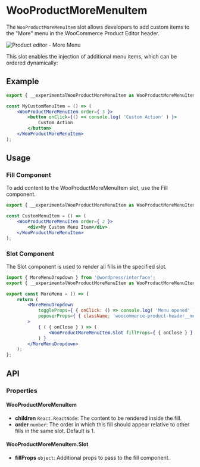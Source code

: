 # WooProductMoreMenuItem

The `WooProductMoreMenuItem` slot allows developers to add custom items to the "More" menu
in the WooCommerce Product Editor header.

![Product editor - More Menu](image-product-editor-more-menu-1)

This slot enables the injection of additional menu items, which can be ordered dynamically:

## Example

```jsx
export { __experimentalWooProductMoreMenuItem as WooProductMoreMenuItem } from '@woocommerce/product-editor';

const MyCustomMenuItem = () => (
    <WooProductMoreMenuItem order={ 3 }>
        <button onClick={() => console.log( 'Custom Action' ) }>
            Custom Action
        </button>
    </WooProductMoreMenuItem>
);
```

## Usage

### Fill Component

To add content to the WooProductMoreMenuItem slot, use the Fill component.

```jsx
export { __experimentalWooProductMoreMenuItem as WooProductMoreMenuItem } from '@woocommerce/product-editor';

const CustomMenuItem = () => (
    <WooProductMoreMenuItem order={ 2 }>
        <div>My Custom Menu Item</div>
    </WooProductMoreMenuItem>
);
```

### Slot Component

The Slot component is used to render all fills in the specified slot.

```jsx
import { MoreMenuDropdown } from '@wordpress/interface';
export { __experimentalWooProductMoreMenuItem as WooProductMoreMenuItem } from '@woocommerce/product-editor';

export const MoreMenu = () => {
    return (
        <MoreMenuDropdown
            toggleProps={ { onClick: () => console.log( 'Menu opened' ) } }
            popoverProps={ { className: 'woocommerce-product-header__more-menu' } }
        >
            { ( { onClose } ) => (
                <WooProductMoreMenuItem.Slot fillProps={ { onClose } } />
            ) }
        </MoreMenuDropdown>
    );
};
```

## API

### Properties

#### WooProductMoreMenuItem

  * **children** `React.ReactNode`: The content to be rendered inside the fill.
  * **order** `number`: The order in which this fill should appear relative to other fills in the same slot. Default is 1.

#### WooProductMoreMenuItem.Slot

* **fillProps** `object`: Additional props to pass to the fill component.
